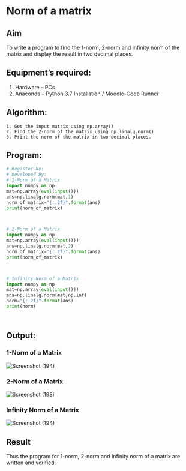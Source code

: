 # Norm of a matrix
## Aim
To write a program to find the 1-norm, 2-norm and infinity norm of the matrix and display the result in two decimal places.
## Equipment’s required:
1.	Hardware – PCs
2.	Anaconda – Python 3.7 Installation / Moodle-Code Runner
## Algorithm:
	1. Get the input matrix using np.array()   
    2. Find the 2-norm of the matrix using np.linalg.norm()
	3. Print the norm of the matrix in two decimal places.
## Program:
```Python
# Register No:
# Developed By:
# 1-Norm of a Matrix
import numpy as np
mat=np.array(eval(input()))
ans=np.linalg.norm(mat,1)
norm_of_matrix="{:.2f}".format(ans)
print(norm_of_matrix)



# 2-Norm of a Matrix
import numpy as np
mat=np.array(eval(input()))
ans=np.linalg.norm(mat,2)
norm_of_matrix="{:.2f}".format(ans)
print(norm_of_matrix)



# Infinity Norm of a Matrix
import numpy as np
mat=np.array(eval(input()))
ans=np.linalg.norm(mat,np.inf)
norm="{:.2f}".format(ans)
print(norm)




```
## Output:
### 1-Norm of a Matrix

![Screenshot (194)](https://github.com/user-attachments/assets/62e4e4eb-d2d7-409d-ac2c-0e03c943c505)

### 2-Norm of a Matrix

![Screenshot (193)](https://github.com/user-attachments/assets/a8449c07-942b-45c5-9ea2-94d654cbcb6f)

### Infinity Norm of a Matrix
![Screenshot (194)](https://github.com/user-attachments/assets/72f6f0a8-8872-4b95-9046-b28a16aa50b4)

## Result
Thus the program for 1-norm, 2-norm and Infinity norm of a matrix are written and verified.
